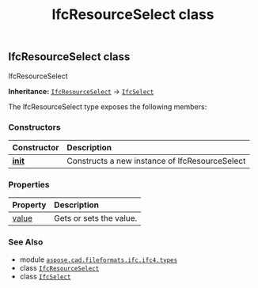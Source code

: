 ﻿---
title: IfcResourceSelect class
second_title: Aspose.CAD for Python via .NET API References
description: 
type: docs
weight: 1330
url: /python-net/aspose.cad.fileformats.ifc.ifc4.types/ifcresourceselect/
is_root: false
---

## IfcResourceSelect class

IfcResourceSelect



**Inheritance:** [`IfcResourceSelect`](/cad/python-net/aspose.cad.fileformats.ifc.ifc4.types/ifcresourceselect) → 
[`IfcSelect`](/cad/python-net/aspose.cad.fileformats.ifc/ifcselect)



The IfcResourceSelect type exposes the following members:

### Constructors
| Constructor | Description |
| :- | :- |
| [__init__](/cad/python-net/aspose.cad.fileformats.ifc.ifc4.types/ifcresourceselect/__init__/#) | Constructs a new instance of IfcResourceSelect |


### Properties
| Property | Description |
| :- | :- |
| [value](/cad/python-net/aspose.cad.fileformats.ifc.ifc4.types/ifcresourceselect/value) | Gets or sets the value. |



### See Also
* module [`aspose.cad.fileformats.ifc.ifc4.types`](..)
* class [`IfcResourceSelect`](/cad/python-net/aspose.cad.fileformats.ifc.ifc4.types/ifcresourceselect)
* class [`IfcSelect`](/cad/python-net/aspose.cad.fileformats.ifc/ifcselect)
